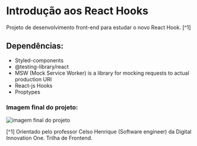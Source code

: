 # Introdução aos React Hooks


Projeto de desenvolvimento front-end para estudar o novo React Hook. [^1]


## Dependências:

- Styled-components
- @testing-library/react
- MSW (Mock Service Worker) is a library for mocking requests to actual production URI
- React-js Hooks
- Proptypes


### Imagem final do projeto:
![imagem final do projeto](./public/imagem-final-do-projeto.png)



[^1] Orientado pelo professor Celso Henrique (Software engineer) da Digital Innovation One. Trilha de Frontend.











